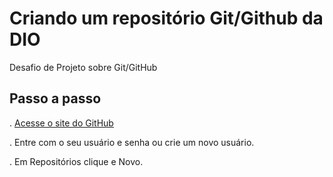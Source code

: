 # Criando um repositório Git/Github da DIO
Desafio de Projeto sobre Git/GitHub
## Passo a passo
 . [Acesse o site do GitHub](https://github.com/login)
 
 . Entre com o seu usuário e senha ou crie um novo usuário.
 
 . Em Repositórios clique e Novo.
  
 
 
